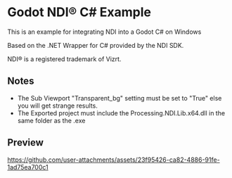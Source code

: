 # Godot NDI® C# Example

This is an example for integrating NDI into a Godot C# on Windows

Based on the .NET Wrapper for C# provided by the NDI SDK.

NDI® is a registered trademark of Vizrt.

## Notes
- The Sub Viewport "Transparent_bg" setting must be set to "True" else you will get strange results.
- The Exported project must include the Processing.NDI.Lib.x64.dll in the same folder as the .exe

## Preview
https://github.com/user-attachments/assets/23f95426-ca82-4886-91fe-1ad75ea700c1
